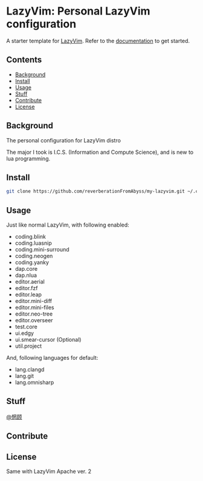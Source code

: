 # LazyVim: Personal LazyVim configuration

A starter template for [LazyVim](https://github.com/LazyVim/LazyVim).
Refer to the [documentation](https://lazyvim.github.io/installation) to get started.

## Contents

- [Background](#Background)
- [Install](#Install)
- [Usage](#Usage)
- [Stuff](#Stuff)
- [Contribute](#Contribute)
- [License](#License)

## Background

The personal configuration for LazyVim distro

The major I took is I.C.S. (Information and Compute Science), and is new to lua programming.

## Install

``` bash
git clone https://github.com/reverberationFromAbyss/my-lazyvim.git ~/.config/nvim
```

## Usage

Just like normal LazyVim,
with following enabled:
- coding.blink
- coding.luasnip
- coding.mini-surround
- coding.neogen
- coding.yanky
- dap.core
- dap.nlua
- editor.aerial
- editor.fzf
- editor.leap
- editor.mini-diff
- editor.mini-files
- editor.neo-tree
- editor.overseer
- test.core
- ui.edgy
- ui.smear-cursor (Optional)
- util.project

And,
following languages for default:
- lang.clangd
- lang.git
- lang.omnisharp

## Stuff

[@惘顾](https://github.com/reverberationFromAbyss)

## Contribute

## License
Same with LazyVim
Apache ver. 2
